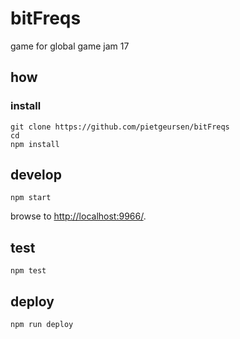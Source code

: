 
# bitFreqs

game for global game jam 17

## how

### install

```
git clone https://github.com/pietgeursen/bitFreqs
cd 
npm install
```

## develop

```
npm start
```

browse to <http://localhost:9966/>.

## test

```
npm test
```

## deploy

```
npm run deploy
```
